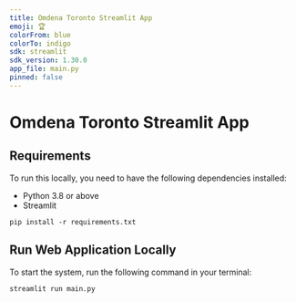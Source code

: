 ```yaml
---
title: Omdena Toronto Streamlit App
emoji: 🏆
colorFrom: blue
colorTo: indigo
sdk: streamlit
sdk_version: 1.30.0
app_file: main.py
pinned: false
---
```


# Omdena Toronto Streamlit App

## Requirements

To run this locally, you need to have the following dependencies installed:

- Python 3.8 or above
- Streamlit

```shell
pip install -r requirements.txt
```

## Run Web Application Locally

To start the system, run the following command in your terminal:

```shell
streamlit run main.py
```